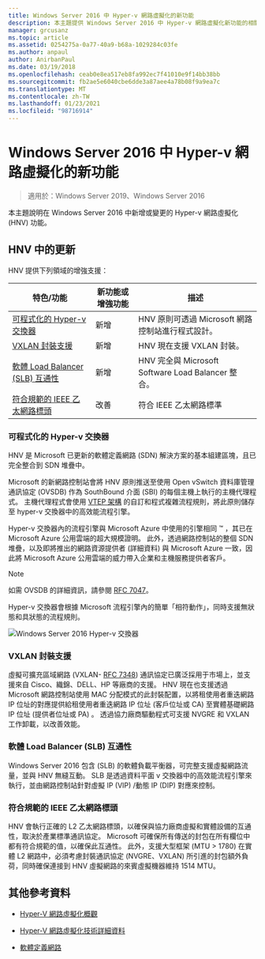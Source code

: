 ```yaml
---
title: Windows Server 2016 中 Hyper-v 網路虛擬化的新功能
description: 本主題提供 Windows Server 2016 中 Hyper-v 網路虛擬化新功能的相關資訊
manager: grcusanz
ms.topic: article
ms.assetid: 0254275a-0a77-40a9-b68a-1029284c03fe
ms.author: anpaul
author: AnirbanPaul
ms.date: 03/19/2018
ms.openlocfilehash: ceab0e8ea517eb8fa992ec7f41010e9f14bb38bb
ms.sourcegitcommit: fb2ae5e6040cbe6dde3a87aee4a78b08f9a9ea7c
ms.translationtype: MT
ms.contentlocale: zh-TW
ms.lasthandoff: 01/23/2021
ms.locfileid: "98716914"
---
```

# <a name="whats-new-in-hyper-v-network-virtualization-in-windows-server-2016"></a>Windows Server 2016 中 Hyper-v 網路虛擬化的新功能

>適用於：Windows Server 2019、Windows Server 2016

本主題說明在 Windows Server 2016 中新增或變更的 Hyper-v 網路虛擬化 (HNV) 功能。

## <a name="updates-in-hnv"></a><a name="BKMK_IPAM2012R2"></a>HNV 中的更新
HNV 提供下列領域的增強支援：

|特色/功能|新功能或增強功能|描述|
|--------------------------|-------------------|---------------|
|[可程式化的 Hyper-v 交換器](../../../sdn/technologies/hyper-v-network-virtualization/../../../sdn/technologies/hyper-v-network-virtualization/../../../sdn/technologies/hyper-v-network-virtualization/../../../sdn/technologies/hyper-v-network-virtualization/whats-new-hyperv-network-virtualization-windows-server.md#SDN)|新增|HNV 原則可透過 Microsoft 網路控制站進行程式設計。|
|[VXLAN 封裝支援](../../../sdn/technologies/hyper-v-network-virtualization/../../../sdn/technologies/hyper-v-network-virtualization/../../../sdn/technologies/hyper-v-network-virtualization/../../../sdn/technologies/hyper-v-network-virtualization/whats-new-hyperv-network-virtualization-windows-server.md#VXLAN)|新增|HNV 現在支援 VXLAN 封裝。|
|[軟體 Load Balancer (SLB) 互通性](../../../sdn/technologies/hyper-v-network-virtualization/../../../sdn/technologies/hyper-v-network-virtualization/../../../sdn/technologies/hyper-v-network-virtualization/../../../sdn/technologies/hyper-v-network-virtualization/whats-new-hyperv-network-virtualization-windows-server.md#SLB)|新增|HNV 完全與 Microsoft Software Load Balancer 整合。|
|[符合規範的 IEEE 乙太網路標頭](../../../sdn/technologies/hyper-v-network-virtualization/../../../sdn/technologies/hyper-v-network-virtualization/../../../sdn/technologies/hyper-v-network-virtualization/../../../sdn/technologies/hyper-v-network-virtualization/whats-new-hyperv-network-virtualization-windows-server.md#L2)|改善|符合 IEEE 乙太網路標準|

### <a name="programmable-hyper-v-switch"></a><a name="SDN"></a>可程式化的 Hyper-v 交換器
HNV 是 Microsoft 已更新的軟體定義網路 (SDN) 解決方案的基本組建區塊，且已完全整合到 SDN 堆疊中。

Microsoft 的新網路控制站會將 HNV 原則推送至使用 Open vSwitch 資料庫管理通訊協定 (OVSDB) 作為 SouthBound 介面 (SBI) 的每個主機上執行的主機代理程式。 主機代理程式會使用 [VTEP 架構](https://github.com/openvswitch/ovs/blob/master/vtep/vtep.ovsschema) 的自訂和程式複雜流程規則，將此原則儲存至 hyper-v 交換器中的高效能流程引擎。

Hyper-v 交換器內的流程引擎與 Microsoft Azure 中使用的引擎相同 &trade; ，其已在 Microsoft Azure 公用雲端的超大規模證明。 此外，透過網路控制站的整個 SDN 堆疊，以及即將推出的網路資源提供者 (詳細資料) 與 Microsoft Azure 一致，因此將 Microsoft Azure 公用雲端的威力帶入企業和主機服務提供者客戶。

> [!NOTE]
> 如需 OVSDB 的詳細資訊，請參閱 [RFC 7047](https://www.rfc-editor.org/info/rfc7047)。

Hyper-v 交換器會根據 Microsoft 流程引擎內的簡單「相符動作」，同時支援無狀態和具狀態的流程規則。

![Windows Server 2016 Hyper-v 交換器](../../../media/what-s-new-in-hyper-v-network-virtualization-in-windows-server/HNVOverview.png)

### <a name="vxlan-encapsulation-support"></a><a name="VXLAN"></a>VXLAN 封裝支援
虛擬可擴充區域網路 (VXLAN- [RFC 7348](https://www.rfc-editor.org/info/rfc7348)) 通訊協定已廣泛採用于市場上，並支援來自 Cisco、織錦、DELL、HP 等廠商的支援。 HNV 現在也支援透過 Microsoft 網路控制站使用 MAC 分配模式的此封裝配置，以將租使用者重迭網路 IP 位址的對應提供給租使用者重迭網路 IP 位址 (客戶位址或 CA) 至實體基礎網路 IP 位址 (提供者位址或 PA) 。 透過協力廠商驅動程式可支援 NVGRE 和 VXLAN 工作卸載，以改善效能。

### <a name="software-load-balancer-slb-interoperability"></a><a name="SLB"></a>軟體 Load Balancer (SLB) 互通性
Windows Server 2016 包含 (SLB) 的軟體負載平衡器，可完整支援虛擬網路流量，並與 HNV 無縫互動。 SLB 是透過資料平面 v 交換器中的高效能流程引擎來執行，並由網路控制站針對虛擬 IP (VIP) /動態 IP (DIP) 對應來控制。

### <a name="compliant-ieee-ethernet-headers"></a><a name="L2"></a>符合規範的 IEEE 乙太網路標頭
HNV 會執行正確的 L2 乙太網路標頭，以確保與協力廠商虛擬和實體設備的互通性，取決於產業標準通訊協定。 Microsoft 可確保所有傳送的封包在所有欄位中都有符合規範的值，以確保此互通性。 此外，支援大型框架 (MTU > 1780) 在實體 L2 網路中，必須考慮封裝通訊協定 (NVGRE、VXLAN) 所引進的封包額外負荷，同時確保連接到 HNV 虛擬網路的來賓虛擬機器維持 1514 MTU。

## <a name="additional-references"></a>其他參考資料

-   [Hyper-V 網路虛擬化概觀](hyperv-network-virtualization-overview-windows-server.md)

-   [Hyper-V 網路虛擬化技術詳細資料](hyperv-network-virtualization-technical-details-windows-server.md)

-   [軟體定義網路](../../software-defined-networking.md)